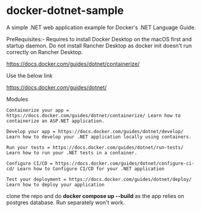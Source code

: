 # docker-dotnet-sample

A simple .NET web application example for Docker's .NET Language Guide.

PreRequisites:- Requires to install Docker Desktop on the macOS first and startup daemon. Do not install Rancher Desktop as docker init doesn't run correctly on Rancher Desktop.

https://docs.docker.com/guides/dotnet/containerize/

Use the below link

https://docs.docker.com/guides/dotnet/

Modules

    Containerize your app = https://docs.docker.com/guides/dotnet/containerize/ Learn how to containerize an ASP.NET application.

    Develop your app = https://docs.docker.com/guides/dotnet/develop/ Learn how to develop your .NET application locally using containers.

    Run your tests = https://docs.docker.com/guides/dotnet/run-tests/ Learn how to run your .NET tests in a container.

    Configure CI/CD = https://docs.docker.com/guides/dotnet/configure-ci-cd/ Learn how to Configure CI/CD for your .NET application

    Test your deployment = https://docs.docker.com/guides/dotnet/deploy/ Learn how to deploy your application


clone the repo and do **docker compose up --build** as the app relies on postgres database. Run separately won't work.